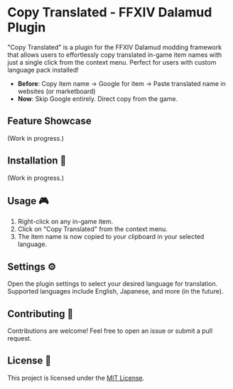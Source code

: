 # Copy Translated - FFXIV Dalamud Plugin

"Copy Translated" is a plugin for the FFXIV Dalamud modding framework that allows users to effortlessly copy translated in-game item names with just a single click from the context menu. Perfect for users with custom language pack installed!

  - **Before**: Copy item name -> Google for item -> Paste translated name in websites (or marketboard)
  - **Now**: Skip Google entirely. Direct copy from the game.

## Feature Showcase

(Work in progress.)

## Installation 🔧

(Work in progress.)

## Usage 🎮

1. Right-click on any in-game item.
2. Click on "Copy Translated" from the context menu.
3. The item name is now copied to your clipboard in your selected language.

## Settings ⚙️

Open the plugin settings to select your desired language for translation. Supported languages include English, Japanese, and more (in the future).

## Contributing 🤝

Contributions are welcome! Feel free to open an issue or submit a pull request.

## License 📜

This project is licensed under the [MIT License](LICENSE).
